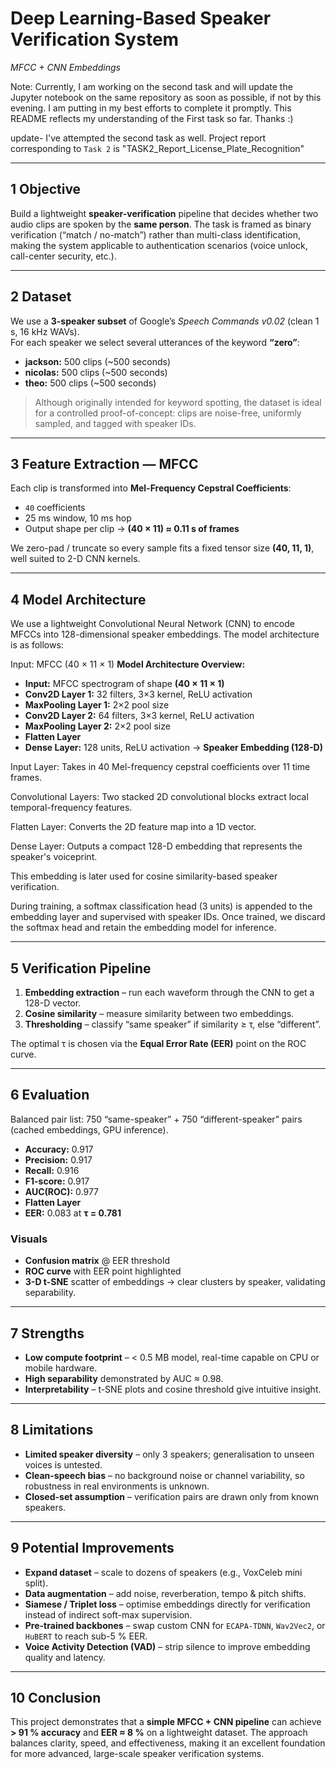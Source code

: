 # Deep Learning-Based Speaker Verification System  
*MFCC + CNN Embeddings*

Note: Currently, I am working on the second task and will update the Jupyter notebook on the same repository as soon as possible, if not by this evening. I am putting in my best efforts to complete it promptly.
This README reflects my understanding of the First task so far. Thanks :)

update- I've attempted the second task as well. Project report corresponding to `Task 2` is "TASK2_Report_License_Plate_Recognition" 


---

## 1  Objective
Build a lightweight **speaker-verification** pipeline that decides whether two audio clips are spoken by the **same person**.  The task is framed as binary verification (“match / no-match”) rather than multi-class identification, making the system applicable to authentication scenarios (voice unlock, call-center security, etc.).

---

## 2  Dataset
We use a **3-speaker subset** of Google’s *Speech Commands v0.02* (clean 1 s, 16 kHz WAVs).  
For each speaker we select several utterances of the keyword **“zero”**:

- **jackson:** 500 clips (~500 seconds)  
- **nicolas:** 500 clips (~500 seconds)  
- **theo:** 500 clips (~500 seconds)


> Although originally intended for keyword spotting, the dataset is ideal for a controlled proof-of-concept: clips are noise-free, uniformly sampled, and tagged with speaker IDs.

---

## 3  Feature Extraction — MFCC
Each clip is transformed into **Mel-Frequency Cepstral Coefficients**:

* `40` coefficients  
* 25 ms window, 10 ms hop  
* Output shape per clip → **(40 × 11) ≈ 0.11 s of frames**

We zero-pad / truncate so every sample fits a fixed tensor size **(40, 11, 1)**, well suited to 2-D CNN kernels.

---

## 4  Model Architecture
We use a lightweight Convolutional Neural Network (CNN) to encode MFCCs into 128-dimensional speaker embeddings. The model architecture is as follows:

Input: MFCC (40 × 11 × 1)
**Model Architecture Overview:**

- **Input:** MFCC spectrogram of shape **(40 × 11 × 1)**
- **Conv2D Layer 1:** 32 filters, 3×3 kernel, ReLU activation
- **MaxPooling Layer 1:** 2×2 pool size
- **Conv2D Layer 2:** 64 filters, 3×3 kernel, ReLU activation
- **MaxPooling Layer 2:** 2×2 pool size
- **Flatten Layer**
- **Dense Layer:** 128 units, ReLU activation → **Speaker Embedding (128-D)**


Input Layer: Takes in 40 Mel-frequency cepstral coefficients over 11 time frames.

Convolutional Layers: Two stacked 2D convolutional blocks extract local temporal-frequency features.

Flatten Layer: Converts the 2D feature map into a 1D vector.

Dense Layer: Outputs a compact 128-D embedding that represents the speaker's voiceprint.

This embedding is later used for cosine similarity-based speaker verification.

During training, a softmax classification head (3 units) is appended to the embedding layer and supervised with speaker IDs. Once trained, we discard the softmax head and retain the embedding model for inference.


---

## 5  Verification Pipeline
1. **Embedding extraction** – run each waveform through the CNN to get a 128-D vector.  
2. **Cosine similarity** – measure similarity between two embeddings.  
3. **Thresholding** – classify “same speaker” if similarity ≥ τ, else “different”.  

The optimal τ is chosen via the **Equal Error Rate (EER)** point on the ROC curve.

---

## 6  Evaluation
Balanced pair list: 750 “same-speaker” + 750 “different-speaker” pairs (cached embeddings, GPU inference).


- **Accuracy:** 0.917
- **Precision:** 0.917
- **Recall:** 0.916
- **F1-score:** 0.917
- **AUC(ROC):** 0.977
- **Flatten Layer**
- **EER:** 0.083 at **τ = 0.781**
 

### Visuals
* **Confusion matrix** @ EER threshold  
* **ROC curve** with EER point highlighted  
* **3-D t-SNE** scatter of embeddings → clear clusters by speaker, validating separability.

---

## 7  Strengths
* **Low compute footprint** – < 0.5 MB model, real-time capable on CPU or mobile hardware.  
* **High separability** demonstrated by AUC ≈ 0.98.  
* **Interpretability** – t-SNE plots and cosine threshold give intuitive insight.

---

## 8  Limitations
* **Limited speaker diversity** – only 3 speakers; generalisation to unseen voices is untested.  
* **Clean-speech bias** – no background noise or channel variability, so robustness in real environments is unknown.  
* **Closed-set assumption** – verification pairs are drawn only from known speakers.

---

## 9  Potential Improvements
* **Expand dataset** – scale to dozens of speakers (e.g., VoxCeleb mini split).  
* **Data augmentation** – add noise, reverberation, tempo & pitch shifts.  
* **Siamese / Triplet loss** – optimise embeddings directly for verification instead of indirect soft-max supervision.  
* **Pre-trained backbones** – swap custom CNN for `ECAPA-TDNN`, `Wav2Vec2`, or `HuBERT` to reach sub-5 % EER.  
* **Voice Activity Detection (VAD)** – strip silence to improve embedding quality and latency.

---

## 10  Conclusion
This project demonstrates that a **simple MFCC + CNN pipeline** can achieve **> 91 % accuracy** and **EER ≈ 8 %** on a lightweight dataset.  The approach balances clarity, speed, and effectiveness, making it an excellent foundation for more advanced, large-scale speaker verification systems.
